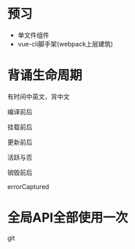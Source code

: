 # 预习

- 单文件组件
- vue-cli脚手架(webpack上层建筑)

# 背诵生命周期

有时间中英文，背中文

编译前后

挂载前后

更新前后

活跃与否

销毁前后

errorCaptured

# 全局API全部使用一次

git